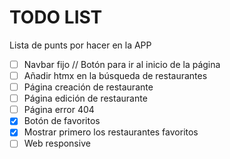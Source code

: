 # TODO LIST
Lista de punts por hacer en la APP
- [ ] Navbar fijo // Botón para ir al inicio de la página
- [ ] Añadir htmx en la búsqueda de restaurantes
- [ ] Página creación de restaurante
- [ ] Página edición de restaurante
- [ ] Página error 404
- [X] Botón de favoritos
- [X] Mostrar primero los restaurantes favoritos
- [ ] Web responsive